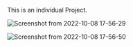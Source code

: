 This is an individual Project.


![Screenshot from 2022-10-08 17-56-29](https://user-images.githubusercontent.com/77974484/194707587-a606829e-4689-44e3-874b-2e6c759343d8.png)

![Screenshot from 2022-10-08 17-56-50](https://user-images.githubusercontent.com/77974484/194707580-ce0c2f5b-c7cb-4983-b467-6373215f5309.png)

